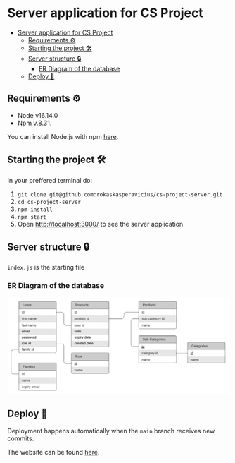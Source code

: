# Server application for CS Project

- [Server application for CS Project](#server-application-for-cs-project)
  - [Requirements ⚙️](#requirements-️)
  - [Starting the project 🛠](#starting-the-project-)
  - [Server structure 🔒](#server-structure-)
    - [ER Diagram of the database](#er-diagram-of-the-database)
  - [Deploy 🚀](#deploy-)

## Requirements ⚙️
- Node v16.14.0
- Npm v.8.31.

You can install Node.js with npm [here](https://nodejs.org/en/).

## Starting the project 🛠
In your preffered terminal do:
1. `git clone git@github.com:rokaskasperavicius/cs-project-server.git`
2.  `cd cs-project-server`
3. `npm install`
4. `npm start`
5. Open [http://localhost:3000/](http://localhost:3000/) to see the server application

## Server structure 🔒
`index.js` is the starting file
### ER Diagram of the database
![Alt text](markdown/er-diagram.png?raw=true "Title")

## Deploy 🚀
Deployment happens automatically when the `main` branch receives new commits.

The website can be found [here](https://cs-project-server.herokuapp.com/).
